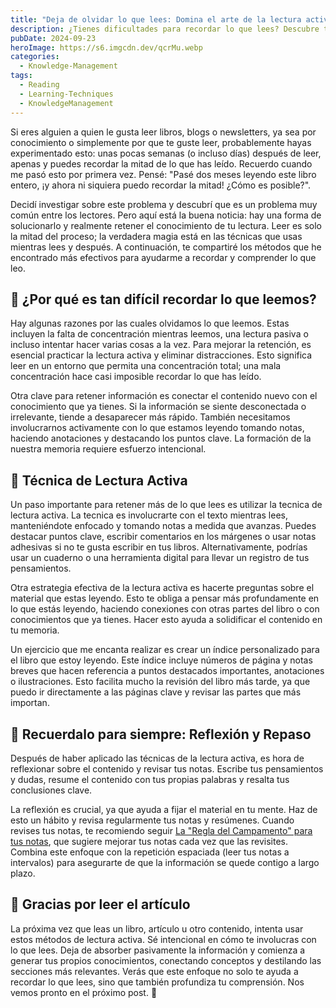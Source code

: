 ```yaml
---
title: "Deja de olvidar lo que lees: Domina el arte de la lectura activa"
description: ¿Tienes dificultades para recordar lo que lees? Descubre técnicas simples pero poderosas para involucrarte activamente con tu lectura, retener más conocimiento y hacer que tu tiempo leyendo realmente cuente. Aprende cómo dejar de absorber información de manera pasiva y comienza a retenerla hoy mismo.
pubDate: 2024-09-23
heroImage: https://s6.imgcdn.dev/qcrMu.webp
categories:
  - Knowledge-Management
tags:
  - Reading
  - Learning-Techniques
  - KnowledgeManagement
---
```

Si eres alguien a quien le gusta leer libros, blogs o newsletters, ya sea por conocimiento o simplemente por que te guste leer, probablemente hayas experimentado esto: unas pocas semanas (o incluso días) después de leer, apenas y puedes recordar la mitad de lo que has leído. Recuerdo cuando me pasó esto por primera vez. Pensé: "Pasé dos meses leyendo este libro entero, ¡y ahora ni siquiera puedo recordar la mitad! ¿Cómo es posible?".

Decidí investigar sobre este problema y descubrí que es un problema muy común entre los lectores. Pero aquí está la buena noticia: hay una forma de solucionarlo y realmente retener el conocimiento de tu lectura. Leer es solo la mitad del proceso; la verdadera magia está en las técnicas que usas mientras lees y después. A continuación, te compartiré los métodos que he encontrado más efectivos para ayudarme a recordar y comprender lo que leo.

## 🤔 ¿Por qué es tan difícil recordar lo que leemos?

Hay algunas razones por las cuales olvidamos lo que leemos. Estas incluyen la falta de concentración mientras leemos, una lectura pasiva o incluso intentar hacer varias cosas a la vez. Para mejorar la retención, es esencial practicar la lectura activa y eliminar distracciones. Esto significa leer en un entorno que permita una concentración total; una mala concentración hace casi imposible recordar lo que has leído.

Otra clave para retener información es conectar el contenido nuevo con el conocimiento que ya tienes. Si la información se siente desconectada o irrelevante, tiende a desaparecer más rápido. También necesitamos involucrarnos activamente con lo que estamos leyendo tomando notas, haciendo anotaciones y destacando los puntos clave. La formación de la nuestra memoria requiere esfuerzo intencional.

## 📖 Técnica de Lectura Activa

Un paso importante para retener más de lo que lees es utilizar la tecnica de lectura activa. La tecnica es involucrarte con el texto mientras lees, manteniéndote enfocado y tomando notas a medida que avanzas. Puedes destacar puntos clave, escribir comentarios en los márgenes o usar notas adhesivas si no te gusta escribir en tus libros. Alternativamente, podrías usar un cuaderno o una herramienta digital para llevar un registro de tus pensamientos.

Otra estrategia efectiva de la lectura activa es hacerte preguntas sobre el material que estas leyendo. Esto te obliga a pensar más profundamente en lo que estás leyendo, haciendo conexiones con otras partes del libro o con conocimientos que ya tienes. Hacer esto ayuda a solidificar el contenido en tu memoria.

Un ejercicio que me encanta realizar es crear un índice personalizado para el libro que estoy leyendo. Este índice incluye números de página y notas breves que hacen referencia a puntos destacados importantes, anotaciones o ilustraciones. Esto facilita mucho la revisión del libro más tarde, ya que puedo ir directamente a las páginas clave y revisar las partes que más importan.

## 💭 Recuerdalo para siempre: Reflexión y Repaso

Después de haber aplicado las técnicas de la lectura activa, es hora de reflexionar sobre el contenido y revisar tus notas. Escribe tus pensamientos y dudas, resume el contenido con tus propias palabras y resalta tus conclusiones clave.

La reflexión es crucial, ya que ayuda a fijar el material en tu mente. Haz de esto un hábito y revisa regularmente tus notas y resúmenes. Cuando revises tus notas, te recomiendo seguir [La "Regla del Campamento" para tus notas](https://blog.ingcapadev.com/es/blog/la-regla-del-campamento-para-tus-notas/), que sugiere mejorar tus notas cada vez que las revisites. Combina este enfoque con la repetición espaciada (leer tus notas a intervalos) para asegurarte de que la información se quede contigo a largo plazo.

## 🫶 Gracias por leer el artículo

La próxima vez que leas un libro, artículo u otro contenido, intenta usar estos métodos de lectura activa. Sé intencional en cómo te involucras con lo que lees. Deja de absorber pasivamente la información y comienza a generar tus propios conocimientos, conectando conceptos y destilando las secciones más relevantes. Verás que este enfoque no solo te ayuda a recordar lo que lees, sino que también profundiza tu comprensión. Nos vemos pronto en el próximo post. 👋